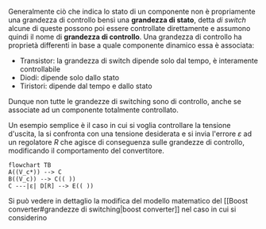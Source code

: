 Generalmente ciò che indica lo stato di un componente non è propriamente una grandezza di controllo bensì una **grandezza di stato**, detta *di switch* alcune di queste possono poi essere controllate direttamente e assumono quindi il nome di **grandezza di controllo**.
Una grandezza di controllo ha proprietà differenti in base a quale componente dinamico essa è associata:
- Transistor: la grandezza di switch dipende solo dal tempo, è interamente controllabile
- Diodi: dipende solo dallo stato
- Tiristori: dipende dal tempo e dallo stato

Dunque non tutte le grandezze di switching sono di controllo, anche se associate ad un componente totalmente controllato.

Un esempio semplice è il caso in cui si voglia controllare la tensione d'uscita, la si confronta con una tensione desiderata e si invia l'errore $\varepsilon$ ad un regolatore $R$ che agisce di conseguenza sulle grandezze di controllo, modificando il comportamento del convertitore.
```mermaid
flowchart TB
A((V_c*)) --> C
B((V_c)) --> C(( ))
C ---|ε| D[R] --> E(( ))
```

Si può vedere in dettaglio la modifica del modello matematico del [[Boost converter#grandezze di switching|boost converter]] nel caso in cui si considerino 




